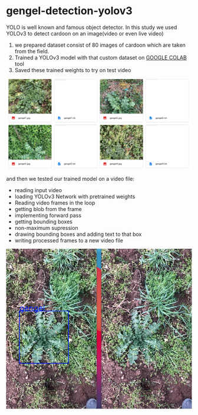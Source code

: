 # gengel-detection-yolov3

YOLO is well known and famous object detector. In this study we used YOLOv3 to detect cardoon on an image(video or even live video)

1. we prepared dataset consist of 80 images of cardoon which are taken from the field.
3. Trained a YOLOv3 model with that custom dataset on <a href="colab.research.google.com">GOOGLE COLAB</a> tool
4. Saved these trained weights to try on test video

<img src="gengel_dataset.png"></img>

and then we tested our trained model on a video file:

* reading input video
* loading YOLOv3 Network with pretrained weights
* Reading video frames in the loop
* getting blob from the frame
* implementing forward pass
* getting bounding boxes
* non-maximum supression
* drawing bounding boxes and adding text to that box
* writing processed frames to a new video file

<img src="gengel_detection_on_video.png"></img>

